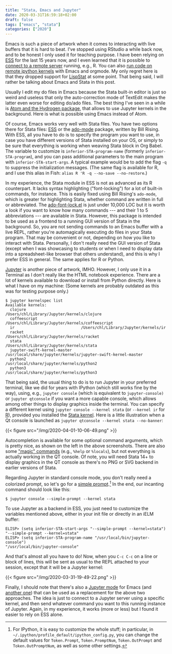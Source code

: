 ```yaml
---
title: "Stata, Emacs and Jupyter"
date: 2020-03-31T16:59:18+02:00
draft: false
tags: ["emacs", "stata"]
categories: ["2020"]
---
```


Emacs is such a piece of artwork when it comes to interacting with live buffers that it is hard to beat. I've stopped using RStudio a while back now, and to be honest I only used it for teaching purpose. I have been relying on [ESS](https://ess.r-project.org) for the last 15 years now, and I even learned that it is possible to [connect to a remote server](https://www.dcalacci.net/2018/remote-ess/) running, e.g., R. You can also [run code on remote ipython kernels](https://vxlabs.com/2017/11/30/run-code-on-remote-ipython-kernels-with-emacs-and-orgmode/) with Emacs and orgmode. My only regret here is that they dropped support for [LispStat](http://homepage.divms.uiowa.edu/~luke/xls/xlsinfo/xlsinfo.html) at some point. That being said, I will rather be talking about Emacs and Stata in this post.

Usually I edit my do files in Emacs because the Stata built-in editor is just so weird and useless that only the auto-correction mode of TextEdit makes the latter even worse for editing do/ado files. The best thing I've seen in a while is [Atom and the Hydrogen package](/post/atom-stata/), that allows to use Jupyter kernels in the background. Here is what is possible using Emacs instead of Atom.

Of course, Emacs works very well with Stata files. You have two options there for Stata files: [ESS](https://ess.r-project.org) or the [ado-mode](https://github.com/louabill/ado-mode) package, written by Bill Rising. With ESS, all you have to do is to specify the program you want to use, in case you have different versions of Stata installed on your OS, or simply to be sure that everything is working when weaving Stata block in Org Babel. The variable to customize is `inferior-STA-program-name` (formerly `inferior-STA-program`), and you can pass additional parameters to the main program with `inferior-STA-start-args`. A typical example would be to add the flag `-q` to suppress the initialization messages. (The same flag is available for R, and I use this alias in Fish: `alias R 'R -q --no-save --no-restore`.)

In my experience, the Stata module in ESS is not as advanced as its R counterpart. It lacks syntax highlighting ("font-locking") for a lot of built-in commands, for instance. This is easily fixed using Bill Rising's `ado-mode`, which is greater for highlighting Stata, whether command are written in full or abbreviated. The [ado-font-lock.el](https://github.com/louabill/ado-mode/blob/master/lisp/ado-font-lock.el) is just under 10,000 LOC but it is worth a look if you want to know how many commands --- and their 1 to 5 abbreviations --- are available in Stata. However, this package is intended to be used as a frontend to a running GUI version of Stata in the background. So, you are not sending commands to an Emacs buffer with a live REPL, rather you're automagically executing do files in your Stata program. That may be convenient or not, depending on how you like to interact with Stata. Personally, I don't really need the GUI version of Stata (except when I was showcasing to students or when I need to display data into a spreadsheet-like browser that others understand), and this is why I prefer ESS in general. The same applies for R or Python.

[Jupyter](https://jupyter.org) is another piece of artwork, IMHO. However, I only use it in a Terminal as I don't really like the HTML notebook experience. There are a lot of kernels available to download or install from Python directly. Here is what I have on my machine: (Some kernels are probably outdated as this was for testing purpose only.)

```shell
$ jupyter kernelspec list
Available kernels:
  clojure                        /Users/chl/Library/Jupyter/kernels/clojure
  coffeescript                   /Users/chl/Library/Jupyter/kernels/coffeescript
  ir                             /Users/chl/Library/Jupyter/kernels/ir
  racket                         /Users/chl/Library/Jupyter/kernels/racket
  stata                          /Users/chl/Library/Jupyter/kernels/stata
  jupyter-swift-kernel-master    /usr/local/share/jupyter/kernels/jupyter-swift-kernel-master
  python2                        /usr/local/share/jupyter/kernels/python2
  python3                        /usr/local/share/jupyter/kernels/python3

```

That being said, the usual thing to do is to run Jupyter in your preferred terminal, like we did for years with IPython (which still works fine by the way), using, e.g., `jupyter console` (which is equivalent to `jupyter-console)` or `jupyter qtconsole` if you want a more capable console, which allows among other things to display graphics inside the terminal. You can specify a different kernel using `jupyter console --kernel stata` (or `--kernel ir` for [R](https://irkernel.github.io/running/)), provided you installed the [Stata kernel](https://kylebarron.dev/stata_kernel/). Here is a little illustration when a Qt console is launched as `jupyter qtconsole --kernel stata --no-banner`:

{{< figure src="/img/2020-04-01-10-06-49.png" >}}

Autocompletion is available for some optional command arguments, which is pretty nice, as shown on the left in the above screenshots. There are also some ["magic" commands](https://kylebarron.dev/stata_kernel/using_stata_kernel/magics/) (e.g., `%help` or `%locals`), but not everything is actually working in the QT console. Of note, you will need Stata 14+ to display graphics in the QT console as there's no PNG or SVG backend in earlier versions of Stata.

Regarding Jupyter in standard console mode, you don't really need a colorized prompt, so let's go for a [simple prompt](https://github.com/jupyter/jupyter_console/issues/156).[^1] In the end, our incanting command should look like this:

```shell
$ jupyter console --simple-prompt --kernel stata
```

To use Jupyter as a backend in ESS, you just need to customize the variables mentioned above, either in your init file or directly in an iELM buffer:

```emacs-lisp
ELISP> (setq inferior-STA-start-args "--simple-prompt --kernel=stata")
"--simple-prompt --kernel=stata"
ELISP> (setq inferior-STA-program-name "/usr/local/bin/jupyter-console")
"/usr/local/bin/jupyter-console"
```

And that's almost all you have to do! Now, when you `C-c C-c` on a line or block of lines, this will be sent as usual to the REPL attached to your session, except that it will be a Jupyter kernel:

{{< figure src="/img/2020-03-31-19-49-22.png" >}}

Finally, I should note that there's also a [Jupyter mode](https://github.com/dzop/emacs-jupyter) for Emacs (and [another one](https://github.com/tmurph/jupyter-mode)) that can be used as a replacement for the above two approaches. The idea is just to connect to a Jupyter server using a specific kernel, and then send whatever command you want to this running instance of Jupyter. Again, in my experience, it works (more or less) but I found it easier to rely on ESS alone.

[^1]: For IPython, it is easy to customize the whole stuff; in particular, in `~/.ipython/profile_default/ipython_config.py`, you can change the default values for `Token.Prompt`, `Token.PromptNum`, `Token.OutPrompt` and `Token.OutPromptNum`, as well as some other settings.
